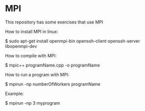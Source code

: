 # MPI
This repository has some exercises that use MPI

How to install MPI in linux:

$ sudo apt-get install openmpi-bin openssh-client openssh-server libopenmpi-dev

How to compile with MPI:

$ mpic++ programName.cpp -o programName

How to run a program with MPI:

$ mpirun -np numberOfWorkers programName

Example:

$ mpirun -np 3 myprogram
